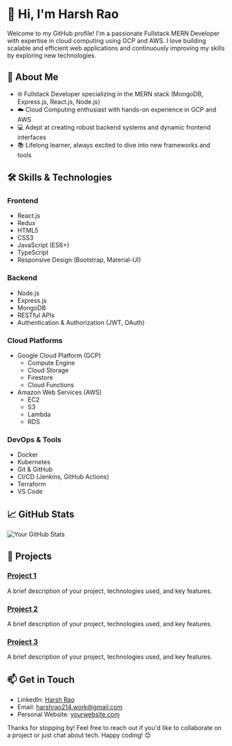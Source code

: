 # 👋 Hi, I'm Harsh Rao

Welcome to my GitHub profile! I'm a passionate Fullstack MERN Developer with expertise in cloud computing using GCP and AWS. I love building scalable and efficient web applications and continuously improving my skills by exploring new technologies.

## 🚀 About Me

- 🌐 Fullstack Developer specializing in the MERN stack (MongoDB, Express.js, React.js, Node.js)
- ☁️ Cloud Computing enthusiast with hands-on experience in GCP and AWS
- 💻 Adept at creating robust backend systems and dynamic frontend interfaces
- 📚 Lifelong learner, always excited to dive into new frameworks and tools

## 🛠️ Skills & Technologies

### Frontend
- React.js
- Redux
- HTML5
- CSS3
- JavaScript (ES6+)
- TypeScript
- Responsive Design (Bootstrap, Material-UI)

### Backend
- Node.js
- Express.js
- MongoDB
- RESTful APIs
- Authentication & Authorization (JWT, OAuth)

### Cloud Platforms
- Google Cloud Platform (GCP)
  - Compute Engine
  - Cloud Storage
  - Firestore
  - Cloud Functions
- Amazon Web Services (AWS)
  - EC2
  - S3
  - Lambda
  - RDS

### DevOps & Tools
- Docker
- Kubernetes
- Git & GitHub
- CI/CD (Jenkins, GitHub Actions)
- Terraform
- VS Code

## 📈 GitHub Stats

![Your GitHub Stats](https://github-readme-stats.vercel.app/api?username=rao-harsh&show_icons=true&theme=radical)

## 🌟 Projects

### [Project 1](https://github.com/yourusername/project1)
A brief description of your project, technologies used, and key features.

### [Project 2](https://github.com/yourusername/project2)
A brief description of your project, technologies used, and key features.

### [Project 3](https://github.com/yourusername/project3)
A brief description of your project, technologies used, and key features.

## 📫 Get in Touch

- LinkedIn: [Harsh Rao](https://www.linkedin.com/in/harsh-rao-6a4b98276)
- Email: [harshrao214.work@gmail.com](mailto:harshrao214.work@gmail.com)
- Personal Website: [yourwebsite.com](https://www.yourwebsite.com)

Thanks for stopping by! Feel free to reach out if you'd like to collaborate on a project or just chat about tech. Happy coding! 😊
